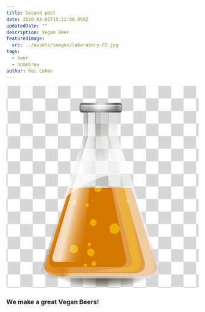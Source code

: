 ```yaml
---
title: Second post
date: 2020-03-01T15:21:08.950Z
updatedDate: ""
description: Vegan Beer
featuredImage:
  src: ../assets/images/laboratory-02.jpg
tags:
  - beer
  - homebrew
author: Roi Cohen
---
```


![](../assets/images/laboratory-02.jpg)

### We make a great Vegan Beers!
